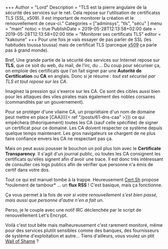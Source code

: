 +++
Author = "Lord"
Description = "TLS est la pierre angulaire de la sécurité des services sur le net. Cela repose sur l'utilisation de certificatss TLS (SSL, x509). Il est important de monitorer la création et le renouvellement de ceux-ci."
Categories = ["adminsys", "tls", "sécu" ]
menu = "main"
notoc = true
PublishDate = 2019-05-28T12:13:58+02:00
date = 2019-05-28T12:13:58+02:00
title = "Monitorer ses certificats TLS"
editor = "kakoune"
+++
Pour une fois je vais essayer de pas parler de SSL (les habitudes toussa toussa) mais de certificat TLS (parceque <abbr title="sisi c'est le vrai nom !">x509</abbr> ça parle pas à grand monde).

Bref, Une grande partie de la sécurité des services sur Internet repose sur **TLS**, que ce soit du web, du mail, de l'irc, du …
Du coup pour sécuriser ça, on emploie des certificats que l'on fait signer par une **Autorité de Certification** ou **CA** en anglais.
Donc si je résume : *tout est sécurisé par TLS et tout repose sur les CA*.

Imaginez la pression qui s'exerce sur les CA.
Ce sont des cibles aussi bien pour les attaques des viles pirates mais également des nobles corsaires (commandités par un gouvernement).

Pour se protéger d'une vilaine CA, un propriétaire d'un nom de domaine peut mettre en place [CAA]({{< ref "/posts/61-dns-caa" >}}) ce qui empêchera (théoriquement) toutes les CA (sauf celle spécifiée) de signer un certificat pour ce domaine.
Les CA doivent respecter ce système depuis quelque temps maintenant.
Les gros navigateurs se chargent de ne plus faire confiance envers les CA ne respectant pas ça.

Mais on peut aussi pousser le bouchon un poil plus loin avec le **Certificate Transparency**.
Il s'agit d'un journal public, où toutes les CA consignent les certificats qu'elles signent afin d'avoir une trace.
Il est donc très intéressant de consulter ces logs publics afin de vérifier que personne n'a émis de certif dans votre dos.

Tout ce qui est manuel tombe à la trappe.
Heureusement [Cert.Sh](https://cert.sh) propose \*roulement de tambour\* … un **flux RSS** !
C'est basique, mais ça fonctionne.

Ça vous permet à la fois de *voir si votre renouvellement s'est bien passé, mais aussi que personne d'autre n'en a fait un*.

Perso, je le couple avec une notif IRC déclenchée par le script de renouvellement Let's Encrypt.

Voilà c'est tout bête mais malheureusement c'est rarement monitoré, même pour des services plutôt sensibles comme des banques, des fournisseurs de système d'exploitation et autre…
Tiens d'ailleurs, vous voulez un ptit [Wall of Shame](https://imirhil.fr/tls/) ?
